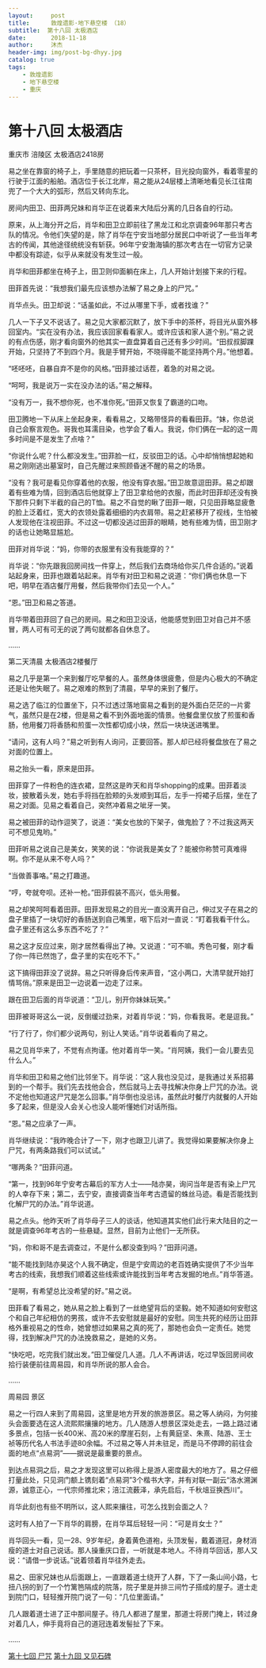```yaml
---
layout:     post
title:      敦煌遗影·地下悬空楼 （18）
subtitle:  第十八回 太极酒店
date:       2018-11-18
author:     沐杰
header-img: img/post-bg-dhyy.jpg
catalog: true
tags:
    - 敦煌遗影
    - 地下悬空楼
    - 重庆
---
```

# 第十八回 太极酒店

重庆市 涪陵区 太极酒店2418房

易之坐在靠窗的椅子上，手里随意的把玩着一只茶杯，目光投向窗外，看着零星的行驶于江面的船舶。酒店位于长江北岸，易之能从24层楼上清晰地看见长江往南兜了一个大大的弧形，然后又转向东北。

房间内田卫、田菲两兄妹和肖华正在说着来大陆后分离的几日各自的行动。

原来，从上海分开之后，肖华和田卫立即前往了黑龙江和北京调查96年那只考古队的情况。令他们失望的是，除了肖华在宁安当地部分居民口中听说了一些当年考古的传闻，其他途径统统没有斩获。96年宁安渤海镇的那次考古在一切官方记录中都没有踪迹，似乎从来就没有发生过一般。

肖华和田菲都坐在椅子上，田卫则仰面躺在床上，几人开始计划接下来的行程。

田菲首先说：“我想我们最先应该想办法解了易之身上的尸咒。”

肖华点头。田卫却说：“话虽如此，不过从哪里下手，或者找谁？”

几人一下子又不说话了。易之见大家都沉默了，放下手中的茶杯，将目光从窗外移回室内。“实在没有办法，我应该回家看看家人。或许应该和家人道个别。”易之说的有点伤感，刚才看向窗外的他其实一直盘算着自己还有多少时间。“田叔叔脚踝开始，只坚持了不到四个月。我是手臂开始，不晓得能不能坚持两个月。”他想着。

“呸呸呸，自暴自弃不是你的风格。”田菲接过话茬，着急的对易之说。

“呵呵，我是说万一实在没办法的话。”易之解释。

“没有万一，我不想你死，也不准你死。”田菲又恢复了霸道的口吻。

田卫腾地一下从床上坐起身来，看看易之，又略带怪异的看看田菲。“妹，你总说自己会察言观色。哥我也耳濡目染，也学会了看人。我说，你们俩在一起的这一周多时间是不是发生了点啥？”

“你说什么呢？什么都没发生。”田菲脸一红，反驳田卫的话。心中却悄悄想起她和易之刚刚逃出墓室时，自己先醒过来照顾昏迷不醒的易之的场景。

“没有？我可是看见你穿着他的衣服，他没有穿衣服。”田卫故意逗田菲。易之却跟着有些难为情，回到酒店后他就穿上了田卫拿给他的衣服，而此时田菲却还没有换下那件只剩下半截的自己的T恤。易之不自觉的瞅了田菲一眼，只见田菲略显疲惫的脸上泛着红，宽大的衣领处露着细细的内衣肩带。易之赶紧移开了视线，生怕被人发现他在注视田菲。不过这一切都没逃过田菲的眼睛，她有些难为情，田卫刚才的话也让她略显尴尬。

田菲对肖华说：“妈，你带的衣服里有没有我能穿的？”

肖华说：“你先跟我回房间找一件穿上，然后我们去商场给你买几件合适的。”说着站起身来，田菲也跟着站起来。肖华有对田卫和易之说道：“你们俩也休息一下吧，明早在酒店餐厅用餐，然后我带你们去见一个人。”

“恩。”田卫和易之答道。

肖华带着田菲回了自己的房间。易之和田卫没话，他能感觉到田卫对自己并不感冒，两人可有可无的说了两句就都各自休息了。

……

第二天清晨 太极酒店2楼餐厅 

易之几乎是第一个来到餐厅吃早餐的人。虽然身体很疲惫，但是内心极大的不确定还是让他失眠了。易之艰难的熬到了清晨，早早的来到了餐厅。

易之选了临江的位置坐下，只不过透过落地窗易之看到的是外面白茫茫的一片雾气，虽然只是在2楼，但是易之看不到外面地面的情景。他餐盘里仅放了煎蛋和香肠，他用餐刀将香肠和煎蛋一次性都切成小块，然后一块块送进嘴里。

“请问，这有人吗？”易之听到有人询问，正要回答。那人却已经将餐盘放在了易之对面的位置上。

易之抬头一看，原来是田菲。

田菲穿了一件粉色的连衣裙，显然这是昨天和肖华shopping的成果。田菲着淡妆，披散着头发，她右手将挡在脸颊的头发顺到耳后，左手一捋裙子后摆，坐在了易之对面。见易之看着自己，突然冲着易之呲牙一笑。

易之被田菲的动作逗笑了，说道：“美女也放的下架子，做鬼脸了？不过我这两天可不想见鬼哟。”

田菲听易之说自己是美女，笑笑的说：“你说我是美女了？能被你称赞可真难得啊。你不是从来不夸人吗？”

“当做善事咯。”易之打趣道。

“哼，夸就夸呗。还补一枪。”田菲假装不高兴，低头用餐。

易之却笑呵呵看着田菲。田菲发现易之的目光一直没离开自己，伸过叉子在易之的盘子里插了一块切好的香肠送到自己嘴里，咽下后对一直说：“盯着我看干什么。盘子里还有这么多东西不吃了？”

易之这才反应过来，刚才居然看得出了神。又说道：“可不嘛。秀色可餐，刚才看了你一阵已然饱了，盘子里的实在吃不下。”

这下搞得田菲没了说辞。易之只听得身后传来声音，“这小两口，大清早就开始打情骂俏。”原来是田卫一边说着一边走了过来。

跟在田卫后面的肖华说道：“卫儿，别开你妹妹玩笑。”

田菲被哥哥这么一说，反倒缓过劲来，对着肖华说：“妈，你看我哥。老是逗我。”

“行了行了，你们都少说两句，别让人笑话。”肖华说着看向了易之。

易之见肖华来了，不觉有点拘谨。他对着肖华一笑。“肖阿姨，我们一会儿要去见什么人。”

肖华和田卫和易之他们比邻坐下。肖华说：“这人我也没见过，是我通过关系招募到的一个帮手。我们先去找他会合，然后就马上去寻找解决你身上尸咒的办法。说不定他也知道这尸咒是怎么回事。”肖华倒也没忌讳，虽然此时餐厅内就餐的人开始多了起来，但是没人会关心也没人能听懂她们对话所指。

“恩。”易之应承了一声。

肖华继续说：“我昨晚合计了一下，刚才也跟卫儿讲了。我觉得如果要解决你身上尸咒，有两条路我们可以试试。”

“哪两条？”田菲问道。

“第一，找到96年宁安考古幕后的军方人士——陆亦昊，询问当年是否有染上尸咒的人幸存下来；第二，去宁安，直接调查当年考古遗留的蛛丝马迹。看是否能找到化解尸咒的办法。”肖华说道。

易之点头。他昨天听了肖华母子三人的谈话，他知道其实他们此行来大陆目的之一就是调查96年考古的一些悬疑。显然，目前为止他们一无所获。

“妈，你和哥不是去调查过，不是什么都没查到吗？”田菲问道。

“能不能找到陆亦昊这个人我不确定，但是宁安周边的老百姓确实提供了不少当年考古的线索，我想我们顺着这些线索或许能找到当年考古发掘的地点。”肖华答道。

“是啊，有希望总比没希望的好。”易之说。

田菲看了看易之，她从易之脸上看到了一丝绝望背后的坚毅。她不知道如何安慰这个和自己年纪相仿的男孩，或许不去安慰就是最好的安慰。同生共死的经历让田菲格外重视易之的性命，她曾想过如果易之真的死了，那她也会负一定责任。她觉得，找到解决尸咒的办法挽救易之，是她的义务。

“快吃吧，吃完我们就出发。”田卫催促几人道。几人不再讲话，吃过早饭回房间收拾行装便前往周易园，和肖华所说的那人会合。

……

周易园 景区

易之一行四人来到了周易园，这里是地方开发的旅游景区。易之等人纳闷，为何接头会面要选在这人流熙熙攘攘的地方。几人随游人想景区深处走去，一路上路过诸多景点，包括一长400米、高20米的摩崖石刻，上有黄庭坚、朱熹、陆游、王士祯等历代名人书法手迹80余幅。不过易之等人并未驻足，而是马不停蹄的前往会面的地点“点易洞”——据说是最重要的景点。

到达点易洞之后，易之才发现这里可以称得上是游人密度最大的地方了。易之仔细打量此处，只见洞门额上镌刻着“点易洞”3个楷书大字，并有对联一副云“洛水溯渊源，诚意正心，一代宗师推北宋；涪江流薮泽，承先启后，千秋俎豆换西川”。

肖华此刻也有些不明所以，这人熙来攘往，可怎么找到会面之人？

这时有人拍了一下肖华的肩膀，在肖华耳后轻轻一问：“可是肖女士？”

肖华回头一看，见一28、9岁年纪，身着黄色道袍，头顶发髻，戴着道冠，身材消瘦的道士对自己说话。那人操重庆口音，一听就是本地人。不待肖华回话，那人又说：“请借一步说话。”说着领着肖华往外走去。

易之、田家兄妹也从后面跟上，一直跟着道士绕开了人群，下了一条山间小路，七扭八拐的到了一个竹篱笆隔成的院落，院子里是并排三间竹子搭成的屋子。道士走到院门口，轻轻推开院门说了一句：“几位里面请。”

几人跟着道士进了正中那间屋子。待几人都进了屋里，那道士将房门掩上，转过身对着几人，伸手竟将自己的道冠连着发髻扯了下来。

……

[第十七回 尸咒](http://www.jianshu.com/p/fafddbd8c567)
[第十九回 又见石碑](http://www.jianshu.com/p/f39f04600b54)
